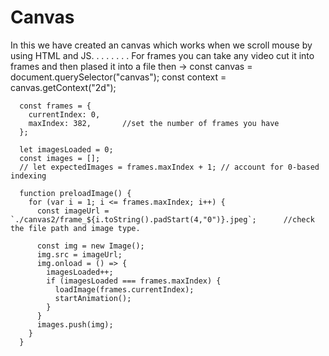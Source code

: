 # Canvas
In this we have created an canvas which works when we scroll mouse by using HTML and JS.
.
.
.
.
.
.
.
For frames you can take any video cut it into frames and then plased it into a file then ->
    const canvas = document.querySelector("canvas");
      const context = canvas.getContext("2d");

      const frames = {
        currentIndex: 0,
        maxIndex: 382,       //set the number of frames you have
      };

      let imagesLoaded = 0;
      const images = [];
      // let expectedImages = frames.maxIndex + 1; // account for 0-based indexing

      function preloadImage() {
        for (var i = 1; i <= frames.maxIndex; i++) {
          const imageUrl = `./canvas2/frame_${i.toString().padStart(4,"0")}.jpeg`;      //check the file path and image type.

          const img = new Image();
          img.src = imageUrl;
          img.onload = () => {
            imagesLoaded++;
            if (imagesLoaded === frames.maxIndex) {
              loadImage(frames.currentIndex);
              startAnimation();
            }
          }
          images.push(img);
        }
      }
